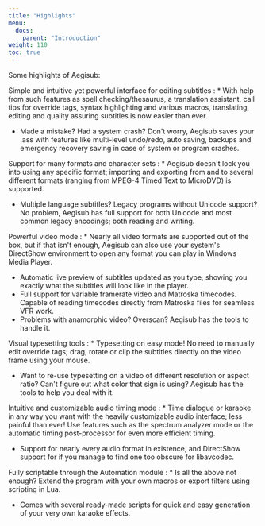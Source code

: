 ```yaml
---
title: "Highlights"
menu:
  docs:
    parent: "Introduction"
weight: 110
toc: true
---
```



Some highlights of Aegisub:

Simple and intuitive yet powerful interface for editing subtitles
: * With help from such features as spell checking/thesaurus, a translation assistant, call tips for override tags, syntax highlighting and various macros, translating, editing and quality assuring subtitles is now easier than ever.
  * Made a mistake? Had a system crash? Don't worry, Aegisub saves your .ass with features like multi-level undo/redo, auto saving, backups and emergency recovery saving in case of system or program crashes.

Support for many formats and character sets
:  * Aegisub doesn't lock you into using any specific format; importing and exporting from and to several different formats (ranging from MPEG-4 Timed Text to MicroDVD) is supported.
   * Multiple language subtitles? Legacy programs without Unicode support? No problem, Aegisub has full support for both Unicode and most common legacy encodings; both reading and writing.

Powerful video mode
: * Nearly all video formats are supported out of the box, but if that isn't enough, Aegisub can also use your system's DirectShow environment to open any format you can play in Windows Media Player.
  * Automatic live preview of subtitles updated as you type, showing you exactly what the subtitles will look like in the player.
  * Full support for variable framerate video and Matroska timecodes. Capable of reading timecodes directly from Matroska files for seamless VFR work.
  * Problems with anamorphic video? Overscan? Aegisub has the tools to handle it.

Visual typesetting tools
: * Typesetting on easy mode! No need to manually edit override tags; drag, rotate or clip the subtitles directly on the video frame using your mouse.
  * Want to re-use typesetting on a video of different resolution or aspect ratio? Can't figure out what color that sign is using? Aegisub has the tools to help you deal with it.

Intuitive and customizable audio timing mode
: * Time dialogue or karaoke in any way you want with the heavily customizable audio interface; less painful than ever! Use features such as the spectrum analyzer mode or the automatic timing post-processor for even more efficient timing.
  * Support for nearly every audio format in existence, and DirectShow support for if you manage to find one too obscure for libavcodec.

Fully scriptable through the Automation module
: * Is all the above not enough? Extend the program with your own macros or export filters using scripting in Lua.
  * Comes with several ready-made scripts for quick and easy generation of your very own karaoke effects.

